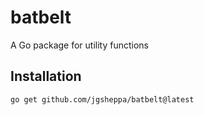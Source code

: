 # batbelt

A Go package for utility functions

## Installation

```
go get github.com/jgsheppa/batbelt@latest
```
